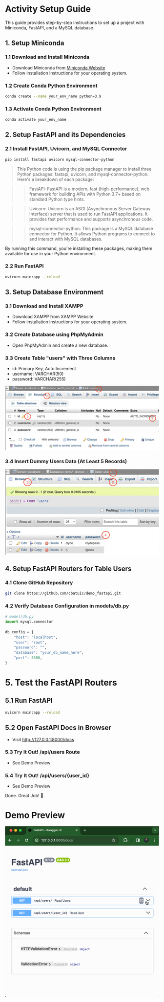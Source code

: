 # Activity Setup Guide

This guide provides step-by-step instructions to set up a project with Miniconda, FastAPI, and a MySQL database.

## 1. Setup Miniconda

### 1.1 Download and Install Miniconda
- Download Miniconda from [Miniconda Website](https://docs.conda.io/en/latest/miniconda.html)
- Follow installation instructions for your operating system.

### 1.2 Create Conda Python Environment
```bash
conda create --name your_env_name python=3.9
```

### 1.3 Activate Conda Python Environment
```bash
conda activate your_env_name
```

## 2. Setup FastAPI and its Dependencies

### 2.1 Install FastAPI, Uvicorn, and MySQL Connector
```bash
pip install fastapi uvicorn mysql-connector-python
```
> This Python code is using the pip package manager to install three Python packages: fastapi, uvicorn, and mysql-connector-python. Here's a breakdown of each package:

>> FastAPI: FastAPI is a modern, fast (high-performance), web framework for building APIs with Python 3.7+ based on standard Python type hints.

>> Uvicorn: Uvicorn is an ASGI (Asynchronous Server Gateway Interface) server that is used to run FastAPI applications. It provides fast performance and supports asynchronous code.

>> mysql-connector-python: This package is a MySQL database connector for Python. It allows Python programs to connect to and interact with MySQL databases.

By running this command, you're installing these packages, making them available for use in your Python environment.
### 2.2 Run FastAPI
```bash
uvicorn main:app --reload
```

## 3. Setup Database Environment

### 3.1 Download and Install XAMPP
- Download XAMPP from XAMPP Website
- Follow installation instructions for your operating system.

### 3.2 Create Database using PhpMyAdmin
- Open PhpMyAdmin and create a new database.

### 3.3 Create Table "users" with Three Columns
- id: Primary Key, Auto Increment
- username: VARCHAR(50)
- password: VARCHAR(255)

![Demo Preview](https://raw.githubusercontent.com/cbatuic/demo_fastapi/main/fastapi_demo_3_3_1.png)

### 3.4 Insert Dummy Users Data (At Least 5 Records)

![Demo Preview](https://raw.githubusercontent.com/cbatuic/demo_fastapi/main/fastapi_demo_3_4_1.png)

## 4. Setup FastAPI Routers for Table Users

### 4.1 Clone GitHub Repository
```bash
git clone https://github.com/cbatuic/demo_fastapi.git
```

### 4.2 Verify Database Configuration in models/db.py
```python
# model/db.py
import mysql.connector

db_config = {
    "host": "localhost",
    "user": "root",
    "password": "",
    "database": "your_db_name_here",
    "port": 3306,
}
```

# 5. Test the FastAPI Routers

## 5.1 Run FastAPI
```bash
uvicorn main:app --reload
```

## 5.2 Open FastAPI Docs in Browser
- Visit http://127.0.0.1:8000/docs

### 5.3 Try It Out! /api/users Route
- See Demo Preview
  
### 5.4 Try It Out! /api/users/{user_id}
- See Demo Preview

Done. Great Job! 🎉

# Demo Preview

![Demo Preview](https://raw.githubusercontent.com/cbatuic/demo_fastapi/main/fastapi_demo_preview.gif)
